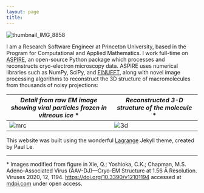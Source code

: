 ```yaml
---
layout: page
title: 
---
```


![thumbnail_IMG_8858](https://user-images.githubusercontent.com/34426450/144354025-bbfdd98f-af95-4f8e-8be8-50ef744558e6.jpeg)


I am a Research Software Engineer at Princeton University, based in the Program for Computational and Applied Mathematics. I work full-time on [ASPIRE](https://github.com/ComputationalCryoEM/ASPIRE-Python), an open-source Python package which processes and reconstructs cryo-electron microscopy data. ASPIRE uses numerical libraries such as NumPy, SciPy, and [FINUFFT](https://github.com/flatironinstitute/finufft), along with novel image processing algorithms to reconstruct the 3D structure of macromolecules from thousands of noisy projections:


| _Detail from raw EM image showing viral particles frozen in vitreous ice_ * | _Reconstructed 3-D structure of the molecule_ *|
| ------ | ------ |
| ![mrc](https://user-images.githubusercontent.com/34426450/144355201-1aea90a0-269b-4ba0-91d0-f6afd336c5fb.png) | ![3d](https://user-images.githubusercontent.com/34426450/144355210-fe05edfd-1d00-43b9-9882-a20145fb9d7e.png) |



This website was built using the wonderful [Lagrange](https://github.com/LeNPaul/Lagrange) Jekyll theme, created by Paul Le.

---------
\* Images modified from figure in Xie, Q.; Yoshioka, C.K.; Chapman, M.S. Adeno-Associated Virus (AAV-DJ)—Cryo-EM Structure at 1.56 Å Resolution. Viruses 2020, 12, 1194. https://doi.org/10.3390/v12101194 accessed at [mdpi.com](mdpi.com) under open access.
